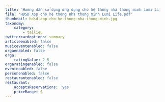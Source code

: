 ```yaml
---
title: 'Hướng dẫn sử dụng ứng dụng cho hệ thống nhà thông minh Lumi Life'
file: 'HDSD App cho he thong nha thong minh Lumi Life.pdf'
thumbnail: hdsd-app-cho-he-thong-nha-thong-minh.jpg
taxonomy:
    category:
        - tailieu
twittercardoptions: summary
articleenabled: false
musiceventenabled: false
orgaenabled: false
orga:
    ratingValue: 2.5
orgaratingenabled: false
eventenabled: false
personenabled: false
restaurantenabled: false
restaurant:
    acceptsReservations: 'yes'
    priceRange: $
---
```


